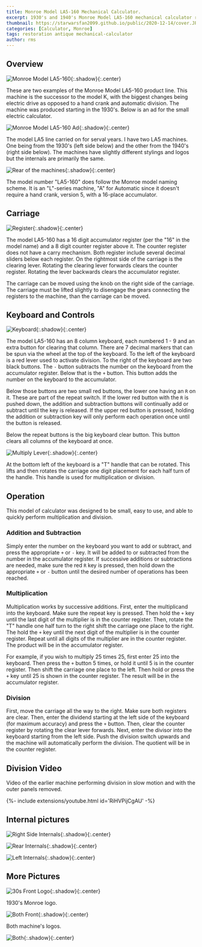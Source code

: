 ```yaml
---
title: Monroe Model LA5-160 Mechanical Calculator.
excerpt: 1930's and 1940's Monroe Model LA5-160 mechanical calculator repair, cover removal, functions, and basic operation.
thumbnail: https://starwarsfan2099.github.io/public/2020-12-14/cover.JPG
categories: [Calculator, Monroe]
tags: restoration antique mechanical-calculator
author: rms
---
```


## Overview 


![Monroe Model LA5-160](https://starwarsfan2099.github.io/public/2020-12-14/both_main.JPG){:.shadow}{:.center}


These are two examples of the Monroe Model LA5-160 product line. This machine is the successor to the model K, with the biggest changes being electric drive as opposed to a hand crank and automatic division. The machine was produced starting in the 1930's. Below is an ad for the small electric calculator. 


![Monroe Model LA5-160 Ad](https://starwarsfan2099.github.io/public/2020-12-14/ad.jpg){:.shadow}{:.center}


The model LA5 line carried on for serval years. I have two LA5 machines. One being from the 1930's (left side below) and the other from the 1940's (right side below). The machines have slightly different stylings and logos but the internals are primarily the same. 


![Rear of the machines](https://starwarsfan2099.github.io/public/2020-12-14/back_both.JPG){:.shadow}{:.center}


The model number "LA5-160" does follow the Monroe model naming scheme. It is an "L"-series machine, "A" for Automatic since it doesn't require a hand crank, version 5, with a 16-place accumulator.

## Carriage


![Register](https://starwarsfan2099.github.io/public/2020-12-14/register.JPG){:.shadow}{:.center}


The model LA5-160 has a 16 digit accumulator register (per the "16" in the model name) and a 8 digit counter register above it. The counter register does not have a carry mechanism. Both register include several decimal sliders below each register. On the rightmost side of the carriage is the clearing lever. Rotating the clearing lever forwards clears the counter register. Rotating the lever backwards clears the accumulator register.

The carriage can be moved using the knob on the right side of the carriage. The carriage must be lifted slightly to disengage the gears connecting the registers to the machine, than the carriage can be moved. 

## Keyboard and Controls


![Keyboard](https://starwarsfan2099.github.io/public/2020-12-14/keyboard.JPG){:.shadow}{:.center}


The model LA5-160 has an 8 column keyboard, each numbered 1 - 9 and an extra button for clearing that column. There are 7 decimal markers that can be spun via the wheel at the top of the keyboard. To the left of the keyboard is a red lever used to activate division. To the right of the keyboard are two black buttons. The `-` button subtracts the number on the keyboard from the accumulator register. Below that is the `+` button. This button adds the number on the keyboard to the accumulator.

Below those buttons are two small red buttons, the lower one having an `R` on it. These are part of the repeat switch. If the lower red button with the `R` is pushed down, the addition and subtraction buttons will continually add or subtract until the key is released. If the upper red button is pressed, holding the addition or subtraction key will only perform each operation once until the button is released.

Below the repeat buttons is the big keyboard clear button. This button clears all columns of the keyboard at once. 


![Multiply Lever](https://starwarsfan2099.github.io/public/2020-12-14/multiply_flip.JPG){:.shadow}{:.center}


At the bottom left of the keyboard is a "T" handle that can be rotated. This lifts and then rotates the carriage one digit placement for each half turn of the handle. This handle is used for multiplication or division.

## Operation

This model of calculator was designed to be small, easy to use, and able to quickly perform multiplication and division. 

### Addition and Subtraction

Simply enter the number on the keyboard you want to add or subtract, and press the appropriate `+` or `-` key. It will be added to or subtracted from the number in the accumulator register. If successive additions or subtractions are needed, make sure the red `R` key is pressed, then hold down the appropriate `+` or `-` button until the desired number of operations has been reached. 

### Multiplication

Multiplication works by successive additions. First, enter the multiplicand into the keyboard. Make sure the repeat key is pressed. Then hold the `+` key until the last digit of the multiplier is in the counter register. Then, rotate the "T" handle one half turn to the right shift the carriage one place to the right. The hold the `+` key until the next digit of the multiplier is in the counter register. Repeat until all digits of the multiplier are in the counter register. The product will be in the accumulator register.

For example, if you wish to multiply 25 times 25, first enter 25 into the keyboard. Then press the `+` button 5 times, or hold it until 5 is in the counter register. Then shift the carriage one place to the left. Then hold or press the `+` key until 25 is shown in the counter register. The result will be in the accumulator register. 

### Division

First, move the carriage all the way to the right. Make sure both registers are clear. Then, enter the dividend starting at the left side of the keyboard (for maximum accuracy) and press the `+` button. Then, clear the counter register by rotating the clear lever forwards. Next, enter the divisor into the keyboard starting from the left side. Push the division switch upwards and the machine will automatically perform the division. The quotient will be in the counter register. 

## Division Video

Video of the earlier machine performing division in slow motion and with the outer panels removed.

<div>{%- include extensions/youtube.html id='RiHVPijCgAU' -%}</div>

## Internal pictures


![Right Side Internals](https://starwarsfan2099.github.io/public/2020-12-14/right_internals.JPG){:.shadow}{:.center}



![Rear Internals](https://starwarsfan2099.github.io/public/2020-12-14/rear_internals.JPG){:.shadow}{:.center}



![Left Internals](https://starwarsfan2099.github.io/public/2020-12-14/left_internals.JPG){:.shadow}{:.center}


## More Pictures


![30s Front Logo](https://starwarsfan2099.github.io/public/2020-12-14/30s_front.JPG){:.shadow}{:.center}


1930's Monroe logo.


![Both Front](https://starwarsfan2099.github.io/public/2020-12-14/both_front.JPG){:.shadow}{:.center}


Both machine's logos. 


![Both ](https://starwarsfan2099.github.io/public/2020-12-14/both.JPG){:.shadow}{:.center}
